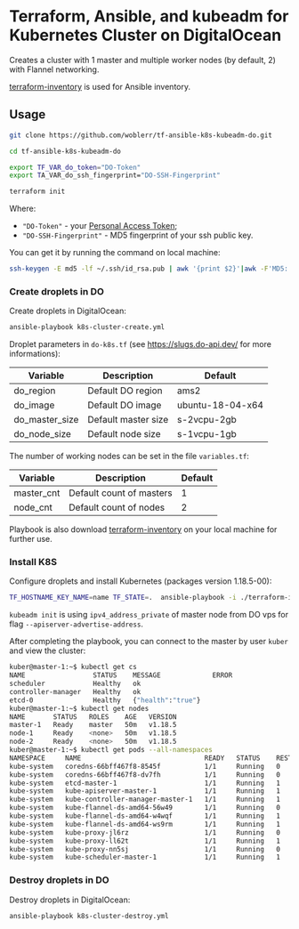 # Terraform, Ansible, and kubeadm for Kubernetes Cluster on DigitalOcean

Creates a cluster with 1 master and multiple worker nodes (by default, 2) with Flannel networking.

[terraform-inventory](https://github.com/adammck/terraform-inventory) is used for Ansible inventory.

## Usage

```bash
git clone https://github.com/woblerr/tf-ansible-k8s-kubeadm-do.git

cd tf-ansible-k8s-kubeadm-do

export TF_VAR_do_token="DO-Token"
export TА_VAR_do_ssh_fingerprint="DO-SSH-Fingerprint"

terraform init
```

Where:

* `"DO-Token"` - your [Personal Access Token](https://www.digitalocean.com/docs/apis-clis/api/create-personal-access-token/);
* `"DO-SSH-Fingerprint"` - MD5 fingerprint of your ssh public key.

You can get it by running the command on local machine:

```bash
ssh-keygen -E md5 -lf ~/.ssh/id_rsa.pub | awk '{print $2}'|awk -F'MD5:' '{$1=""; print $2}'
```

### Create droplets in DO

Create droplets in DigitalOcean:

```bash
ansible-playbook k8s-cluster-create.yml
```

Droplet parameters in `do-k8s.tf` (see <https://slugs.do-api.dev/> for more informations):

|Variable| Description| Default|
|---|---|---|
|do_region|Default DO region|ams2|
|do_image|Default DO image|ubuntu-18-04-x64|
|do_master_size|Default master size|s-2vcpu-2gb|
|do_node_size|Default node size|s-1vcpu-1gb|

The number of working nodes can be set in the file `variables.tf`:

|Variable| Description| Default|
|---|---|---|
|master_cnt|Default count of masters|1|
|node_cnt|Default count of nodes|2|

Playbook is also download [terraform-inventory](https://github.com/adammck/terraform-inventory) on your local machine for further use.

### Install K8S

Configure droplets and install Kubernetes (packages version 1.18.5-00):

```bash
TF_HOSTNAME_KEY_NAME=name TF_STATE=.  ansible-playbook -i ./terraform-inventory k8s-install.yml
```

`kubeadm init` is using `ipv4_address_private` of master node from DO vps for flag `--apiserver-advertise-address`.

After completing the playbook, you can connect to the master by user `kuber` and  view the cluster:

```bash
kuber@master-1:~$ kubectl get cs
NAME                 STATUS    MESSAGE             ERROR
scheduler            Healthy   ok
controller-manager   Healthy   ok
etcd-0               Healthy   {"health":"true"}
kuber@master-1:~$ kubectl get nodes
NAME       STATUS   ROLES    AGE   VERSION
master-1   Ready    master   50m   v1.18.5
node-1     Ready    <none>   50m   v1.18.5
node-2     Ready    <none>   50m   v1.18.5
kuber@master-1:~$ kubectl get pods --all-namespaces
NAMESPACE     NAME                               READY   STATUS    RESTARTS   AGE
kube-system   coredns-66bff467f8-8545f           1/1     Running   0          50m
kube-system   coredns-66bff467f8-dv7fh           1/1     Running   0          50m
kube-system   etcd-master-1                      1/1     Running   1          50m
kube-system   kube-apiserver-master-1            1/1     Running   1          50m
kube-system   kube-controller-manager-master-1   1/1     Running   1          50m
kube-system   kube-flannel-ds-amd64-56w49        1/1     Running   0          50m
kube-system   kube-flannel-ds-amd64-w4wqf        1/1     Running   1          50m
kube-system   kube-flannel-ds-amd64-ws9rm        1/1     Running   1          50m
kube-system   kube-proxy-jl6rz                   1/1     Running   0          50m
kube-system   kube-proxy-ll62t                   1/1     Running   1          50m
kube-system   kube-proxy-nn5sj                   1/1     Running   0          50m
kube-system   kube-scheduler-master-1            1/1     Running   1          50m
```

### Destroy droplets in DO

Destroy droplets in DigitalOcean:

```bash
ansible-playbook k8s-cluster-destroy.yml
```
